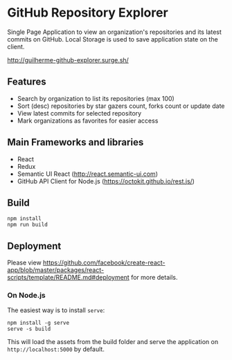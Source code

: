 # GitHub Repository Explorer
Single Page Application to view an organization's repositories and its latest commits on GitHub. Local Storage is used to save application state on the client.

http://guilherme-github-explorer.surge.sh/

## Features
- Search by organization to list its repositories (max 100)
- Sort (desc) repositories by star gazers count, forks count or update date
- View latest commits for selected repository
- Mark organizations as favorites for easier access

## Main Frameworks and libraries
- React
- Redux
- Semantic UI React (http://react.semantic-ui.com)
- GitHub API Client for Node.js (https://octokit.github.io/rest.js/)

## Build
```
npm install
npm run build
```

## Deployment
Please view https://github.com/facebook/create-react-app/blob/master/packages/react-scripts/template/README.md#deployment for more details.
### On Node.js
The easiest way is to install `serve`:
```
npm install -g serve
serve -s build
```
This will load the assets from the build folder and serve the application on `http://localhost:5000` by default.
